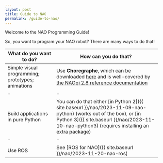```yaml
---
layout: post
title: Guide to NAO
permalink: /guide-to-nao/
---
```


Welcome to the NAO Programming Guide!

So, you want to program your NAO robot? There are many ways to do that!

| What do you want to do?    | How can you do that? |
|-|-|
| Simple visual programming; prototypes; animations    | Use **Choregraphe**, which can be downloaded [here](https://www.aldebaran.com/en/support/nao-6/downloads-softwares) and is well-covered by [the NAOqi 2.8 reference documentation](http://doc.aldebaran.com/2-8/index.html) |
|-|-|
| Build applications in pure Python    | You can do that either [in Python 2]({{ site.baseurl }}/nao/2023-11-09-nao-python) (works out of the box), or [in Python 3]({{ site.baseurl }}/nao/2023-11-10-nao-python3) (requires installing an extra package)|
|-|-|
| Use ROS | See  [ROS for NAO]({{ site.baseurl }}/nao/2023-11-20-nao-ros)|
